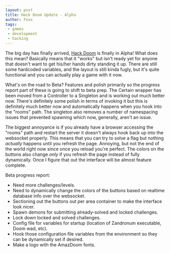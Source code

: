 ```yaml
---
layout: post
title: Hack Doom Update - Alpha
author: Foxx
tags:
 - games
 - development
 - hacking
---
```

The big day has finally arrived, [Hack Doom](https://github.com/frozenfoxx/hack-doom) is finally in Alpha!  What does this mean?  Basically means that it "works" but isn't ready yet for anyone that doesn't want to get his/her hands dirty standing it up.  There are still some hardcoded variables, and the layout is still kinda fugly, but it's quite functional and you can actually play a game with it now.

What's on the road to Beta?  Features and polish primarily so the progress report part of these is going to shift to beta prep.  The Certain wrapper has been moved from a Controller to a Singleton and is working out much better now.  There's definitely some polish in terms of invoking it but this is definitely much better now and automatically happens when you hook into the "rooms" path.  The singleton also removes a number of namespacing issues that prevented spawning which now, generally, aren't an issue.

The biggest annoyance is if you already have a browser accessing the "rooms" path and restart the server it doesn't always hook back up into the websocket properly.  This means that you can try to solve a flag but nothing *actually* happens until you refresh the page.  Annoying, but not the end of the world right now since once you reload you're perfect.  The colors on the buttons also change *only* if you refresh the page instead of fully dynamically.  Once I figure that out the interface will be almost feature complete.

Beta progress report:

- Need more challenges/levels.
- Need to dynamically change the colors of the buttons based on realtime database info over the websocket.
- Sectioning out the buttons out per area container to make the interface look nicer.
- Spawn demons for submitting already-solved and locked challenges.
- Lock down locked and solved challenges.
- Config file for variables for startup (location of Zandronum executable, Doom wad, etc).
- Hook those configuration file variables from the environment so they can be dynamically set if desired.
- Make a logo with the AmazDoom fonts.
